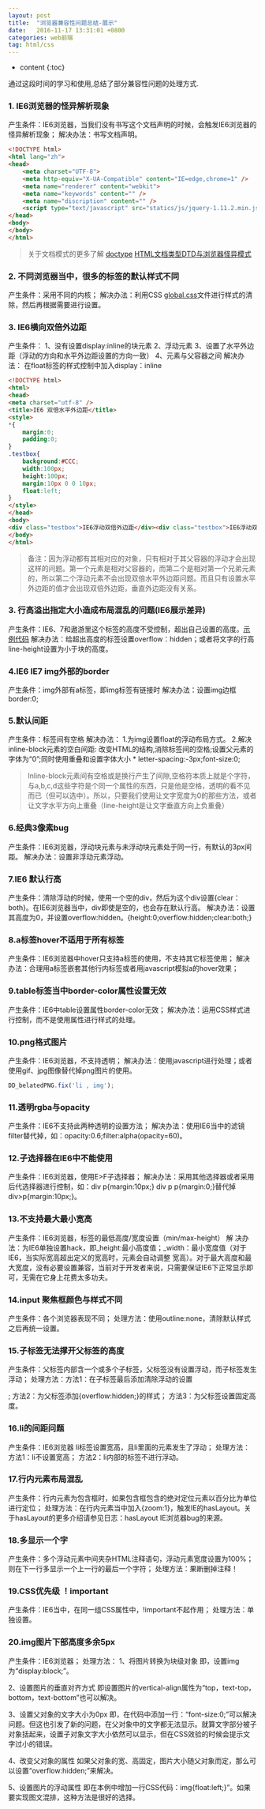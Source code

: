 ```yaml
---
layout: post
title:  "浏览器兼容性问题总结-展示"
date:   2016-11-17 13:31:01 +0800
categories: web前端
tag: html/css
---
```


* content
{:toc}

通过这段时间的学习和使用,总结了部分兼容性问题的处理方式.

### 1. IE6浏览器的怪异解析现象
产生条件：IE6浏览器，当我们没有书写这个文档声明的时候，会触发IE6浏览器的怪异解析现象；
解决办法：书写文档声明。
```html
<!DOCTYPE html>
<html lang="zh">
<head>
    <meta charset="UTF-8">
    <meta http-equiv="X-UA-Compatible" content="IE=edge,chrome=1" />
    <meta name="renderer" content="webkit">
    <meta name="keywords" content="" />
    <meta name="discription" content="" />
    <script type="text/javascript" src="statics/js/jquery-1.11.2.min.js"></script>
</head>
<body>
</body>
</html>
```
> 关于文档模式的更多了解 [doctype](http://frontenddev.org/link/do-you-know-what-a-doctype-what-document-model-is.html#heading-2-7) [HTML文档类型DTD与浏览器怪异模式](http://blog.csdn.net/freshlover/article/details/11616563)

### 2. 不同浏览器当中，很多的标签的默认样式不同
产生条件：采用不同的内核；
解决办法：利用CSS [global.css](http://codepen.io/toutouping/pen/QGGLNK)文件进行样式的清除，然后再根据需要进行设置。

### 3. IE6横向双倍外边距
产生条件：
1、没有设置display:inline的块元素
2、浮动元素
3、设置了水平外边距（浮动的方向和水平外边距设置的方向一致）
4、元素与父容器之间
解决办法： 在float标签的样式控制中加入display：inline

```html
<!DOCTYPE html>  
<html>  
<head>  
<meta charset="utf-8" />  
<title>IE6 双倍水平外边距</title>  
<style>  
*{  
    margin:0;  
    padding:0;  
}  
.testbox{  
    background:#CCC;  
    width:100px;  
    height:100px;  
    margin:10px 0 0 10px;  
    float:left;  
}
</style>  
</head>  
<body>  
<div class="testbox">IE6浮动双倍外边距</div><div class="testbox">IE6浮动双倍外边距</div>  
</body>  
</html>
```

> 备注：因为浮动都有其相对应的对象，只有相对于其父容器的浮动才会出现这样的问题。第一个元素是相对父容器的，而第二个是相对第一个兄弟元素的，所以第二个浮动元素不会出现双倍水平外边距问题。而且只有设置水平外边距的值才会出现双倍外边距，垂直外边距没有关系。

### 3. 行高溢出指定大小造成布局混乱的问题(IE6展示差异)
产生条件：IE6、7和遨游里这个标签的高度不受控制，超出自己设置的高度。[示例代码](http://codepen.io/toutouping/pen/NbbKLp)
解决办法：给超出高度的标签设置overflow：hidden；或者将文字的行高line-height设置为小于块的高度。

### 4.IE6 IE7 img外部的border
产生条件：img外部有a标签，即img标签有链接时
解决办法：设置img边框border:0;

### 5.默认间距
产生条件：标签间有空格
解决办法：
1.为img设置float的浮动布局方式。
2.解决inline-block元素的空白间距: 改变HTML的结构,消除标签间的空格;设置父元素的字体为“0”;同时使用重叠和设置字体大小 *  letter-spacing:-3px;font-size:0;
> Inline-block元素间有空格或是换行产生了间隙,空格符本质上就是个字符，与a,b,c,d这些字符是个同一个属性的东西，只是他是空格，透明的看不见而已（但可以选中）。所以，只要我们使用让文字宽度为0的那些方法，或者让文字水平方向上重叠（line-height是让文字垂直方向上负重叠）

### 6.经典3像素bug
产生条件：IE6浏览器，浮动块元素与未浮动块元素处于同一行，有默认的3px间距。
解决办法：设置非浮动元素浮动。

### 7.IE6 默认行高
产生条件：清除浮动的时候，使用一个空的div，然后为这个div设置{clear：both}。在IE6浏览器当中，div即使是空的，也会存在默认行高。
解决办法：设置其高度为0，并设置overflow:hidden。{height:0;overflow:hidden;clear:both;}

### 8.a标签hover不适用于所有标签
产生条件：IE6浏览器中hover只支持a标签的使用，不支持其它标签使用；
解决办法：合理用a标签嵌套其他行内标签或者用javascript模拟a的hover效果；

### 9.table标签当中border-color属性设置无效
产生条件：IE6中table设置属性border-color无效；
解决办法：运用CSS样式进行控制，而不是使用属性进行样式的处理。

### 10.png格式图片
产生条件：IE6浏览器，不支持透明；
解决办法：使用javascript进行处理；或者使用gif、jpg图像替代掉png图片的使用。
```js
DD_belatedPNG.fix('li , img');
```

### 11.透明rgba与opacity
产生条件：IE6不支持此两种透明的设置方法；
解决办法：使用IE6当中的滤镜filter替代掉，如：opacity:0.6;filter:alpha(opacity=60)。

### 12.子选择器在IE6中不能使用
产生条件：IE6浏览器，使用E>F子选择器；
解决办法：采用其他选择器或者采用后代选择器进行控制，如：div p{margin:10px;} div p p{margin:0;}替代掉 div>p{margin:10px;}。

### 13.不支持最大最小宽高
产生条件：IE6浏览器，标签的最低高度/宽度设置（min/max-height）
解 决办法：为IE6单独设置hack，即_height:最小高度值；_width：最小宽度值（对于IE6，当实际宽高超出定义的宽高时，元素会自动调整 宽高）。对于最大高度和最大宽度，没有必要设置兼容，当前对于开发者来说，只需要保证IE6下正常显示即可，无需在它身上花费太多功夫。

### 14.input 聚焦框颜色与样式不同
产生条件：各个浏览器表现不同；
处理方法：使用outline:none，清除默认样式之后再统一设置。

### 15.子标签无法撑开父标签的高度
产生条件：父标签内部含一个或多个子标签，父标签没有设置浮动，而子标签发生浮动；
处理方法：方法1：在子标签最后添加清除浮动的设置<div style='height:0;clear:both'></div>; 方法2：为父标签添加{overflow:hidden;}的样式； 方法3：为父标签设置固定高度。

### 16.li的间距问题
产生条件：IE6浏览器 li标签设置宽高，且li里面的元素发生了浮动；
处理方法：方法1：li不设置宽高； 方法2：li内部的标签不进行浮动。

### 17.行内元素布局混乱
产生条件：行内元素为包含框时，如果包含框包含的绝对定位元素以百分比为单位进行定位；
处理方法：在行内元素当中加入{zoom:1}，触发IE的hasLayout。关于hasLayout的更多介绍请参见日志：hasLayout IE浏览器bug的来源。

### 18.多显示一个字
产生条件：多个浮动元素中间夹杂HTML注释语句，浮动元素宽度设置为100%；则在下一行多显示一个上一行的最后一个字符；
处理方法：果断删掉注释！

### 19.CSS优先级 ！important
产生条件：IE6当中，在同一组CSS属性中，!important不起作用；
处理方法：单独设置。

### 20.img图片下部高度多余5px
产生条件：IE6浏览器；
处理方法：
1、将图片转换为块级对象
即，设置img为“display:block;”。

2、设置图片的垂直对齐方式
即设置图片的vertical-align属性为“top，text-top，bottom，text-bottom”也可以解决。

3、设置父对象的文字大小为0px
即，在代码中添加一行：“font-size:0;”可以解决问题。但这也引发了新的问题，在父对象中的文字都无法显示。就算文字部分被子对象括起来，设置子对象文字大小依然可以显示，但在CSS效验的时候会提示文字过小的错误。

4、改变父对象的属性
如果父对象的宽、高固定，图片大小随父对象而定，那么可以设置“overflow:hidden;”来解决。

5、设置图片的浮动属性
即在本例中增加一行CSS代码：img{float:left;}”。如果要实现图文混排，这种方法是很好的选择。
